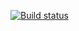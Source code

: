 [![Build status](https://ci.appveyor.com/api/projects/status/9t5b8cert4vh02xp?svg=true)](https://ci.appveyor.com/project/serj-43/cardtransfertesting)